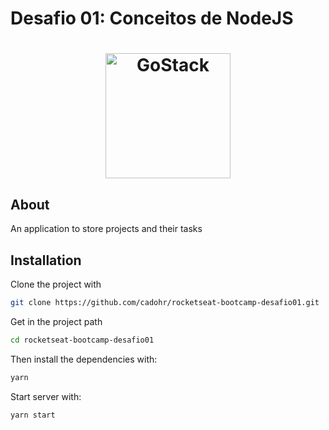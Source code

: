 # Desafio 01: Conceitos de NodeJS

<h1 align="center">
    <img alt="GoStack" src="https://rocketseat-cdn.s3-sa-east-1.amazonaws.com/bootcamp-header.png" width="200px" />
</h1>

## About

An application to store projects and their tasks

## Installation

Clone the project with

```sh
git clone https://github.com/cadohr/rocketseat-bootcamp-desafio01.git
```

Get in the project path

```sh
cd rocketseat-bootcamp-desafio01
```

Then install the dependencies with:

```sh
yarn
```

Start server with:

```sh
yarn start
```
